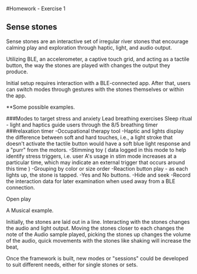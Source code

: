 #Homework - Exercise 1
## Sense stones
Sense stones are an interactive set of irregular river stones that encourage calming play and exploration through haptic, light, and audio output.

Utilizing BLE, an accelerometer, a captive touch grid, and acting as a tactile button, the way the stones are played with changes the output they produce.

Initial setup requires interaction with a BLE-connected app. After that, users can switch modes through gestures with the stones themselves or within the app.

**Some possible examples.

###Modes to target stress and anxiety
Lead breathing exercises
Sleep ritual - light and haptics guide users through the 8/5 breathing timer
###relaxation timer
-Occupational therapy tool
-Haptic and lights display the difference between soft and hard touches, i.e., a light stroke that doesn't activate the tactile button would have a soft blue light response and a "purr" from the motors.
-Stimming toy (  data logged in this mode to help identify stress triggers, i.e.  user A's usage in stim mode increases at a particular time, which may indicate an external trigger that occurs around this time )
-Grouping by color or size order
-Reaction button play - as each lights up, the stone is tapped.
-Yes and No buttons.
-Hide and seek
-Record the interaction data for later examination when used away from a BLE connection. 


Open play

A Musical example.

Initially, the stones are laid out in a line. Interacting with the stones changes the audio and light output. Moving the stones closer to each changes the note of the Audio sample played, picking the stones up changes the volume of the audio,  quick movements with the stones like shaking will increase the beat,

Once the framework is built, new modes or "sessions" could be developed to suit different needs, either for single stones or sets.

